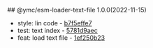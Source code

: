 <a name="1.0.0"></a>## @ymc/esm-loader-text-file 1.0.0(2022-11-15) 
- style: lin code - [b7f5effe7](https://github.com/ymc-github/js-idea/commit/eb7f5effe78523fbd62f9321a9a7f1fe3eba182d "style(core): lin code&#10;&#10;to keep zero error,warn&#10;to keep package.json to be not-modified&#10;&#10;generated by ymc@robot")
- test: text index - [5781d9aec](https://github.com/ymc-github/js-idea/commit/e5781d9aec9ab3877f006fc093f481cd1b5328b8 "test(core): text index&#10;&#10;update packagejson.description&#10;update desc in readme.md&#10;&#10;generated by ymc@robot")
- feat: load text file - [1ef250b23](https://github.com/ymc-github/js-idea/commit/f1ef250b2374ac0fde70e8814f15a649a0bcfd93 "feat(core): load text file&#10;&#10;export handle as default&#10;&#10;generated by ymc@robot")